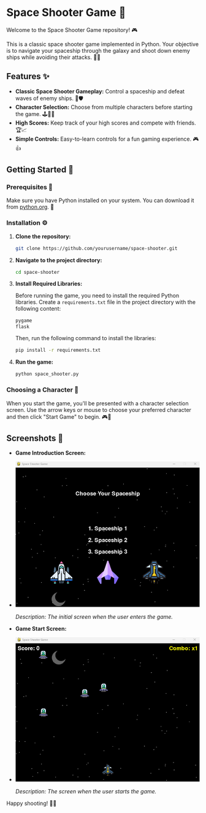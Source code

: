 # Space Shooter Game 🚀

Welcome to the Space Shooter Game repository! 🎮

This is a classic space shooter game implemented in Python. Your objective is to navigate your spaceship through the galaxy and shoot down enemy ships while avoiding their attacks. 🌌🚀

## Features ✨

- **Classic Space Shooter Gameplay:** Control a spaceship and defeat waves of enemy ships. 👾🛡️
- **Character Selection:** Choose from multiple characters before starting the game. 🕹️🧑‍🚀
- **High Scores:** Keep track of your high scores and compete with friends. 🏆📈
- **Simple Controls:** Easy-to-learn controls for a fun gaming experience. 🎮👍

## Getting Started 🚀

### Prerequisites 🔧

Make sure you have Python installed on your system. You can download it from [python.org](https://www.python.org/downloads/). 🐍

### Installation ⚙️

1. **Clone the repository:**
    ```bash
    git clone https://github.com/yourusername/space-shooter.git
    ```

2. **Navigate to the project directory:**
    ```bash
    cd space-shooter
    ```

3. **Install Required Libraries:**

    Before running the game, you need to install the required Python libraries. Create a `requirements.txt` file in the project directory with the following content:
    ```plaintext
    pygame
    flask
    ```

    Then, run the following command to install the libraries:
    ```bash
    pip install -r requirements.txt
    ```

4. **Run the game:**
    ```bash
    python space_shooter.py
    ```

### Choosing a Character 🌟

When you start the game, you'll be presented with a character selection screen. Use the arrow keys or mouse to choose your preferred character and then click "Start Game" to begin. 🎮👾

## Screenshots 📸

- **Game Introduction Screen:**
- 
    ![Game Introduction](game-in.png)

  
    *Description: The initial screen when the user enters the game.*

- **Game Start Screen:**
- 
    ![Game Start](game-start.png)

  
    *Description: The screen when the user starts the game.*


Happy shooting! 🚀👾
